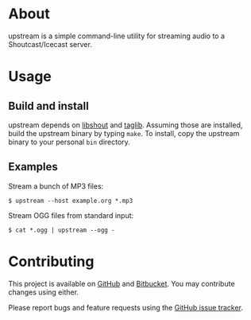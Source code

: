 # About

upstream is a simple command-line utility for streaming audio to a Shoutcast/Icecast server.

# Usage

## Build and install

upstream depends on [libshout](http://www.icecast.org/download.php) and [taglib](http://developer.kde.org/~wheeler/taglib).
Assuming those are installed, build the upstream binary by typing `make`.
To install, copy the upstream binary to your personal `bin` directory.

## Examples

Stream a bunch of MP3 files:

    $ upstream --host example.org *.mp3

Stream OGG files from standard input:

    $ cat *.ogg | upstream --ogg -

# Contributing

This project is available on [GitHub](https://github.com/davidlazar/upstream) and [Bitbucket](https://bitbucket.org/davidlazar/upstream/). You may contribute changes using either.

Please report bugs and feature requests using the [GitHub issue tracker](https://github.com/davidlazar/upstream/issues).

